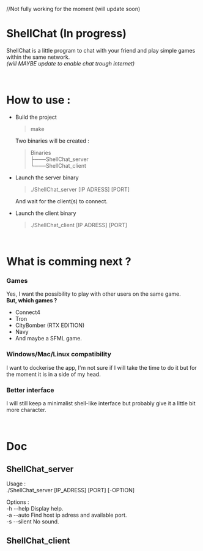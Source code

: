 //Not fully working for the moment (will update soon)

# ShellChat (In progress)
ShellChat is a little program to chat with your friend and play simple games within the same network.</br>
*(will MAYBE update to enable chat trough internet)*

</br>

# How to use :
- Build the project
  > make

  Two binaries will be created :
  > Binaries</br>
  > ├───ShellChat_server</br>
  > └───ShellChat_client</br>

- Launch the server binary
  > ./ShellChat_server [IP ADRESS] [PORT]
  
  And wait for the client(s) to connect.
 
- Launch the client binary
  > ./ShellChat_client [IP ADRESS] [PORT]

</br>

# What is comming next ?
### Games
Yes, I want the possibility to play with other users on the same game. </br>
__But, which games ?__ </br>
  - Connect4
  - Tron
  - CityBomber (RTX EDITION)
  - Navy
  - And maybe a SFML game.
 
### Windows/Mac/Linux compatibility
I want to dockerise the app, I'm not sure if I will take the time to do it but for the moment it is in a side of my head.

### Better interface
I will still keep a minimalist shell-like interface but probably give it a little bit more character.

</br>

# Doc
## ShellChat_server
Usage :</br>
	./ShellChat_server [IP_ADRESS] [PORT] [-OPTION]</br>

Options :</br>
	-h --help 	Display help.</br>
	-a --auto	Find host ip adress and available port.</br>
	-s --silent	No sound.</br>
 
## ShellChat_client
